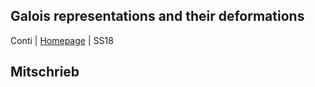 ## Galois representations and their deformations
Conti | [Homepage](https://sites.google.com/site/andreacontimath/teaching/galois-representations-and-their-deformations) | SS18

## Mitschrieb
